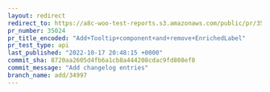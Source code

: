 ```yaml
---
layout: redirect
redirect_to: https://a8c-woo-test-reports.s3.amazonaws.com/public/pr/35024/api/index.html
pr_number: 35024
pr_title_encoded: "Add+Tooltip+component+and+remove+EnrichedLabel"
pr_test_type: api
last_published: "2022-10-17 20:48:15 +0000"
commit_sha: 8720aa2605d4fb6a1cb8a444208cdac9fd808ef8
commit_message: "Add changelog entries"
branch_name: add/34997
---
```


